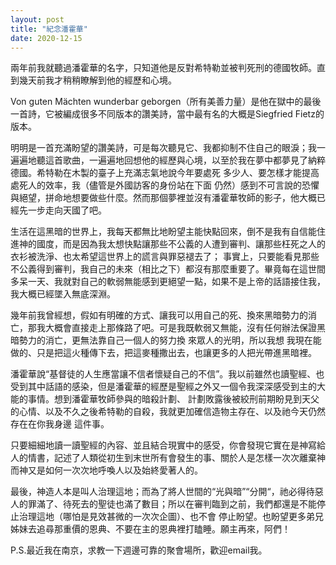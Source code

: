 ```yaml
---
layout: post
title: "紀念潘霍華"
date: 2020-12-15
---
```

兩年前我就聽過潘霍華的名字，只知道他是反對希特勒並被判死刑的德國牧師。直到幾天前我才稍稍瞭解到他的經歷和心境。

Von guten Mächten wunderbar geborgen（所有美善力量）是他在獄中的最後一首詩，它被編成很多不同版本的讚美詩，當中最有名的大概是Siegfried Fietz的版本。

明明是一首充滿盼望的讚美詩，可是每次聽見它、我都抑制不住自己的眼淚；我一遍遍地聽這首歌曲，一遍遍地回想他的經歷與心境，以至於我在夢中都夢見了納粹德國。希特勒在木製的臺子上充滿志氣地說今年要處死
多少人、要怎樣才能提高處死人的效率，我（儘管是外國訪客的身份站在下面 仍然）感到不可言說的恐懼與絕望，拼命地想要做些什麼。然而那個夢裡並沒有潘霍華牧師的影子，他大概已經先一步走向天國了吧。

生活在這黑暗的世界上，我每天都無比地盼望主能快點回來，倒不是我有自信能住進神的國度，而是因為我太想快點讓那些不公義的人遭到審判、讓那些枉死之人的衣衫被洗淨、也太希望這世界上的謊言與罪惡褪去了；
事實上，只要能看見那些不公義得到審判，我自己的未來（相比之下）都沒有那麼重要了。畢竟每在這世間多呆一天、我就對自己的軟弱無能感到更絕望一點，如果不是上帝的話語接住我，我大概已經墜入無底深淵。

幾年前我曾經想，假如有明確的方式、讓我可以用自己的死、換來黑暗勢力的消亡，那我大概會直接走上那條路了吧。可是我既軟弱又無能，沒有任何辦法保證黑暗勢力的消亡，更無法靠自己一個人的努力換
來眾人的光明，所以我想 我現在能做的、只是把這火種傳下去，把這麥種撒出去，也讓更多的人把光帶進黑暗裡。

潘霍華說“基督徒的人生應當讓不信者懷疑自己的不信”。我以前雖然也讀聖經、也受到其中話語的感染，但是潘霍華的經歷是聖經之外又一個令我深深感受到主的大能的事情。想到潘霍華牧師參與的暗殺計劃、
計劃敗露後被絞刑前期盼見到天父的心情、以及不久之後希特勒的自殺，我就更加確信造物主存在、以及祂今天仍然存在在你我身邊 這件事。

只要細細地讀一讀聖經的內容、並且結合現實中的感受，你會發現它實在是神寫給人的情書，記述了人類從初生到末世所有會發生的事、關於人是怎樣一次次離棄神 而神又是如何一次次地呼喚人以及始終愛著人的。

最後，神造人本是叫人治理這地；而為了將人世間的“光與暗”“分開“，祂必得待惡人的罪滿了、待死去的聖徒也滿了數目；所以在審判臨到之前，我們都還是不能停止治理這地（哪怕是見效甚微的一次次企圖）、也不會
停止盼望。也盼望更多弟兄姊妹去追尋那重價的恩典、不要在主的恩典裡打瞌睡。願主再來，阿們！

P.S.最近我在南京，求教一下週邊可靠的聚會場所，歡迎email我。
